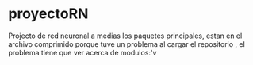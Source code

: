# proyectoRN
Projecto de red neuronal a medias los paquetes principales, estan en el archivo comprimido porque tuve un problema al cargar el repositorio ,  el problema tiene que ver acerca de modulos:'v

